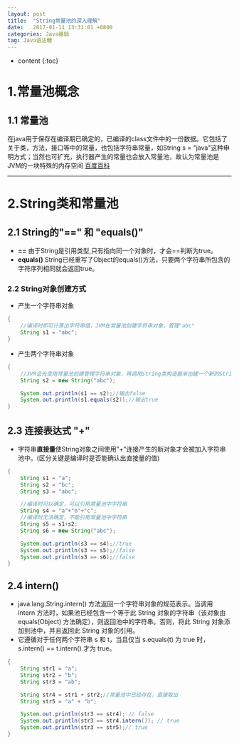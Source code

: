 ```yaml
---
layout: post
title:  "String常量池的深入理解"
date:   2017-01-11 13:31:01 +0800
categories: Java基础
tag: Java语法糖
---
```



* content
{:toc}



1.常量池概念
=======================================

1.1 常量池
----------------------------------

在java用于保存在编译期已确定的，已编译的class文件中的一份数据。它包括了关于类，方法，接口等中的常量，也包括字符串常量，如String s = "java"这种申明方式；当然也可扩充，执行器产生的常量也会放入常量池，故认为常量池是JVM的一块特殊的内存空间
[百度百科](http://baike.baidu.com/link?url=lX6ZWhY7GLm06XdFfUzKbVxgIf-2sLgOo8t9-OCapARUC2As3V7yOEJQJOjZKag-kMkyBReNf--Gl0jxHKQwH-AmPk7Ce9my8U_ELJWMPfHVU3-aVCoCk5l79KAJLwpq)

---

2.String类和常量池
=======================================

2.1 String的"==" 和 "equals()"
----------------------------------

- **==** 由于String是引用类型,只有指向同一个对象时，才会==判断为true。
- **equals()** String已经重写了Object的equals()方法，只要两个字符串所包含的字符序列相同就会返回true。
### 2.2 String对象创建方式
- 产生一个字符串对象
```Java
{
    //编译时即可计算出字符串值，JVM在常量池创建字符串对象，管理"abc"
    String s1 = "abc";
}
```
- 产生两个字符串对象
```Java
{
    //JVM会先使用常量池创建管理字符串对象，再调用String类构造器来创建一个新的String对象。
    String s2 = new String("abc");

    System.out.println(s1 == s2);//输出false
    System.out.println(s1.equals(s2));//输出true
}
```
2.3 连接表达式 "+"
----------------------------------

- 字符串**直接量**使String对象之间使用"+"连接产生的新对象才会被加入字符串池中。(区分关键是编译时是否能确认出直接量的值)
```Java
{
    String s1 = "a";
    String s2 = "bc";
    String s3 = "abc";

    //编译时可以确定，可以引用常量池中字符串
    String s4 = "a"+"b"+"c";
    //编译时无法确定，不能引用常量池中字符串
    String s5 = s1+s2;
    String s6 = new String("abc");

    System.out.println(s3 == s4);//true
    System.out.println(s3 == s5);//false
    System.out.println(s3 == s6);//false
}
```
2.4 intern()
----------------------------------

- java.lang.String.intern() 方法返回一个字符串对象的规范表示。当调用 intern 方法时，如果池已经包含一个等于此 String 对象的字符串（该对象由 equals(Object) 方法确定），则返回池中的字符串。否则，将此 String 对象添加到池中，并且返回此 String 对象的引用。
- 它遵循对于任何两个字符串 s 和 t，当且仅当 s.equals(t) 为 true 时，s.intern() == t.intern() 才为 true。

```java
{
    String str1 = "a";
    String str2 = "b";
    String str3 = "ab";

    String str4 = str1 + str2;//常量池中已经存在，直接取出
    String str5 = "a" + "b";

    System.out.println(str3 == str4); // false
    System.out.println(str3 == str4.intern()); // true
    System.out.println(str3 == str5);// true
}
```
